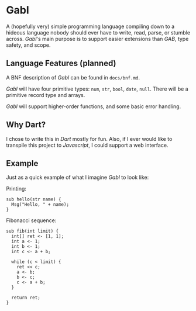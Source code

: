 # Gabl

A (hopefully very) simple programming language compiling down
to a hideous language nobody should ever have to write,
read, parse, or stumble across.  *Gabl*'s main purpose is to
support easier extensions than *GAB*, type safety, and scope.

## Language Features (planned)
A BNF description of *Gabl* can be found in `docs/bnf.md`.

*Gabl* will have four primitive types: `num`, `str`, `bool`, `date`,
`null`.  There will be a primitive record type and arrays.

*Gabl* will support higher-order functions, and some basic
error handling.

## Why Dart?
I chose to write this in *Dart* mostly for fun.  Also, if
I ever would like to transpile this project to *Javascript*,
I could support a web interface.

## Example

Just as a quick example of what I imagine *Gabl* to look
like:

Printing:

```gabl
sub hello(str name) {
  Msg("Hello, " + name);
}
```

Fibonacci sequence:

```gabl
sub fib(int limit) {
  int[] ret <- [1, 1];
  int a <- 1;
  int b <- 1;
  int c <- a + b;

  while (c < limit) {
    ret << c;
    a <- b;
    b <- c;
    c <- a + b;
  }

  return ret;
}
```
